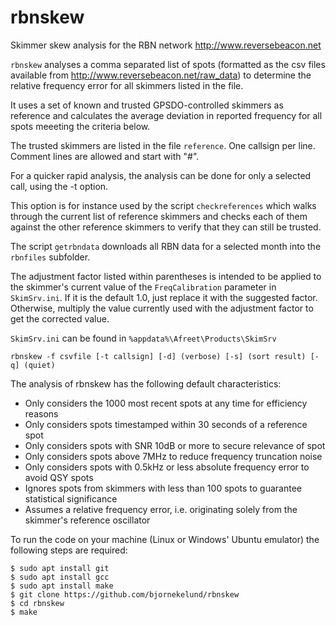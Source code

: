 # rbnskew
Skimmer skew analysis for the RBN network http://www.reversebeacon.net

`rbnskew` analyses a comma separated list of spots (formatted as the csv 
files available from http://www.reversebeacon.net/raw_data) to determine
the relative frequency error for all skimmers listed in the file. 

It uses a set of known and trusted GPSDO-controlled skimmers as reference
and calculates the average deviation in reported frequency for all spots
meeeting the criteria below. 

The trusted skimmers are listed in the file `reference`. One callsign per line.
Comment lines are allowed and start with "#". 

For a quicker rapid analysis, the analysis can be done for only a selected call,
using the -t option.

This option is for instance used  by the script `checkreferences` which walks through
the current list of reference skimmers and checks each of them against the other
reference skimmers to verify that they can still be trusted.

The script `getrbndata` downloads all RBN data for a selected month into the
`rbnfiles` subfolder.

The adjustment factor listed within parentheses is intended to be applied to
the skimmer's current value of the `FreqCalibration` parameter in `SkimSrv.ini`.
If it is the default 1.0, just replace it with the suggested factor. Otherwise,
multiply the value currently used with the adjustment factor to get the corrected value.

`SkimSrv.ini` can be found in `%appdata%\Afreet\Products\SkimSrv`

`rbnskew -f csvfile [-t callsign] [-d] (verbose) [-s] (sort result) [-q] (quiet)`

The analysis of rbnskew has the following default characteristics:

* Only considers the 1000 most recent spots at any time for efficiency reasons
* Only considers spots timestamped within 30 seconds of a reference spot
* Only considers spots with SNR 10dB or more to secure relevance of spot
* Only considers spots above 7MHz to reduce frequency truncation noise
* Only considers spots with 0.5kHz or less absolute frequency error to avoid QSY spots
* Ignores spots from skimmers with less than 100 spots to guarantee statistical significance
* Assumes a relative frequency error, i.e. originating solely from the skimmer's reference oscillator

To run the code on your machine (Linux or Windows' Ubuntu emulator) the following steps are required:

`$ sudo apt install git`\
`$ sudo apt install gcc`\
`$ sudo apt install make`\
`$ git clone https://github.com/bjornekelund/rbnskew`\
`$ cd rbnskew`\
`$ make`

